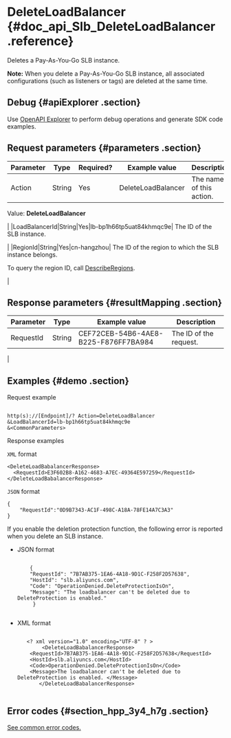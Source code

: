 # DeleteLoadBalancer {#doc_api_Slb_DeleteLoadBalancer .reference}

Deletes a Pay-As-You-Go SLB instance.

**Note:** When you delete a Pay-As-You-Go SLB instance, all associated configurations \(such as listeners or tags\) are deleted at the same time.

## Debug {#apiExplorer .section}

Use [OpenAPI Explorer](https://api.aliyun.com/#product=Slb&api=DeleteLoadBalancer) to perform debug operations and generate SDK code examples.

## Request parameters {#parameters .section}

|Parameter|Type|Required?|Example value|Description|
|---------|----|---------|-------------|-----------|
|Action|String|Yes|DeleteLoadBalancer| The name of this action.

 Value: **DeleteLoadBalancer**

 |
|LoadBalancerId|String|Yes|lb-bp1h66tp5uat84khmqc9e| The ID of the SLB instance.

 |
|RegionId|String|Yes|cn-hangzhou| The ID of the region to which the SLB instance belongs.

 To query the region ID, call [DescribeRegions](~~27584~~).

 |

## Response parameters {#resultMapping .section}

|Parameter|Type|Example value|Description|
|---------|----|-------------|-----------|
|RequestId|String|CEF72CEB-54B6-4AE8-B225-F876FF7BA984| The ID of the request.

 |

## Examples {#demo .section}

Request example

``` {#request_demo}

http(s)://[Endpoint]/? Action=DeleteLoadBalancer
&LoadBalancerId=lb-bp1h66tp5uat84khmqc9e
&<CommonParameters>

```

Response examples

`XML` format

``` {#xml_return_success_demo}
<DeleteLoadBabalancerResponse>
  <RequestId>E3F602B8-A162-4683-A7EC-49364E597259</RequestId>
</DeleteLoadBabalancerResponse>

```

`JSON` format

``` {#json_return_success_demo}
{
	"RequestId":"0D9B7343-AC1F-498C-A18A-78FE14A7C3A3"
}
```

If you enable the deletion protection function, the following error is reported when you delete an SLB instance.

-   JSON format

    ``` {#codeblock_wmu_p1v_con}
    
        {
    	"RequestId": "7B7AB375-1EA6-4A18-9D1C-F258F2D57638",
    	"HostId": "slb.aliyuncs.com",
    	"Code": "OperationDenied.DeleteProtectionIsOn",
    	"Message": "The loadbalancer can't be deleted due to DeleteProtection is enabled."
         }
       
    ```

-   XML format

    ``` {#codeblock_8zw_rnh_m8c}
    
       <? xml version="1.0" encoding="UTF-8" ? >
            <DeleteLoadBabalancerResponse>
    	<RequestId>7B7AB375-1EA6-4A18-9D1C-F258F2D57638</RequestId>
    	<HostId>slb.aliyuncs.com</HostId>
    	<Code>OperationDenied.DeleteProtectionIsOn</Code>
    	<Message>The loadbalancer can't be deleted due to DeleteProtection is enabled. </Message>
           </DeleteLoadBabalancerResponse>
       
    ```


## Error codes {#section_hpp_3y4_h7g .section}

[See common error codes.](https://error-center.alibabacloud.com/status/product/Slb)

